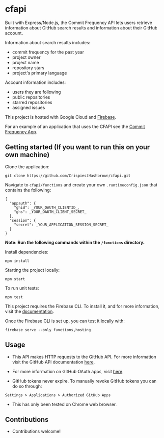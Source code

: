 
# cfapi
Built with Express/Node.js, the Commit Frequency API lets users retrieve information about GitHub search results and information about their GitHub account. 

Information about search results includes:
- commit frequency for the past year
- project owner
- project name
- repository stars
- project's primary language

Account information includes:
- users they are following
- public repositories
- starred repositories
- assigned issues

This project is hosted with Google Cloud and [Firebase](https://firebase.google.com/docs/reference).

For an example of an application that uses the CFAPI see the [Commit Frequency App](https://github.com/CrispiestHashbrown/cfapp).

## Getting started (If you want to run this on your own machine)
Clone the application: 
```
git clone https://github.com/CrispiestHashbrown/cfapi.git
```
Navigate to `cfapi/functions` and create your own `.runtimeconfig.json` that contains the following:
```
{
  "appauth": {
    "ghid": _YOUR_OAUTH_CLIENTID_,
    "ghs": _YOUR_OAUTH_CLIENT_SECRET_
  },
  "session": {
    "secret": _YOUR_APPLICATION_SESSION_SECRET_
  }
}
```
**Note: Run the following commands within the `/functions` directory.**

Install dependencies:
```
npm install
```
Starting the project locally:
```
npm start
```
To run unit tests:
```
npm test
```
This project requires the Firebase CLI. To install it, and for more information, visit the [documentation](https://firebase.google.com/docs/web/setup).

Once the Firebase CLI is set up, you can test it locally with:
```
firebase serve --only functions,hosting
```

## Usage
- This API makes HTTP requests to the GitHub API. For more information visit the GitHub API documentation [here](https://developer.github.com/v3/). 

- For more information on GitHub OAuth apps, visit [here](https://developer.github.com/apps/building-oauth-apps/authorizing-oauth-apps/).

- GitHub tokens never expire. To manually revoke GitHub tokens you can do so through:
```
Settings > Applications > Authorized GitHub Apps
```

- This has only been tested on Chrome web browser. 

## Contributions
- Contributions welcome!
